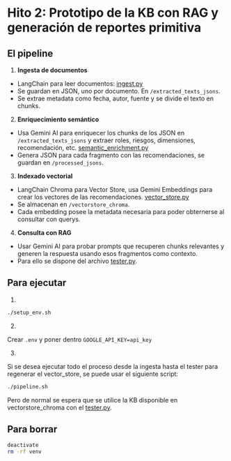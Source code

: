 # Hito 2: Prototipo de la KB con RAG y generación de reportes primitiva

## El pipeline

1. **Ingesta de documentos**
- LangChain para leer documentos: [ingest.py](ingest.py)
- Se guardan en JSON, uno por documento. En `/extracted_texts_jsons`.
- Se extrae metadata como fecha, autor, fuente y se divide el texto en chunks.

2. **Enriquecimiento semántico**
- Usa Gemini AI para enriquecer los chunks de los JSON en `/extracted_texts_jsons` y extraer roles, riesgos, dimensiones, recomendación, etc. [semantic_enrichment.py](semantic_enrichment.py)
- Genera JSON para cada fragmento con las recomendaciones, se guardan en `/processed_jsons`.

3. **Indexado vectorial**
- LangChain Chroma para Vector Store, usa Gemini Embeddings para crear los vectores de las recomendaciones. [vector_store.py](vector_store.py)
- Se almacenan en `/vectorstore_chroma`.
- Cada embedding posee la metadata necesaria para poder obternerse al consultar con querys.

4. **Consulta con RAG**
- Usar Gemini AI para probar prompts que recuperen chunks relevantes y generen la respuesta usando esos fragmentos como contexto.
- Para ello se dispone del archivo [tester.py](tester.py).


## Para ejecutar
1. 
```bash
./setup_env.sh
```

2.
Crear `.env` y poner dentro `GOOGLE_API_KEY=api_key`

3. 
Si se desea ejecutar todo el proceso desde la ingesta hasta el tester para regenerar el vector_store, se puede usar el siguiente script:
```bash
./pipeline.sh
```

Pero de normal se espera que se utilice la KB disponible en vectorstore_chroma con el [tester.py](tester.py).


## Para borrar
```bash
deactivate
rm -rf venv
```
